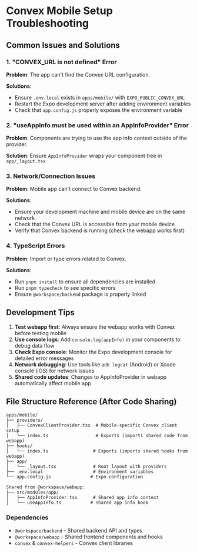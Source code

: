 # Convex Mobile Setup Troubleshooting

## Common Issues and Solutions

### 1. "CONVEX_URL is not defined" Error

**Problem**: The app can't find the Convex URL configuration.

**Solutions**:

- Ensure `.env.local` exists in `apps/mobile/` with `EXPO_PUBLIC_CONVEX_URL`
- Restart the Expo development server after adding environment variables
- Check that `app.config.js` properly exposes the environment variable

### 2. "useAppInfo must be used within an AppInfoProvider" Error

**Problem**: Components are trying to use the app info context outside of the provider.

**Solution**: Ensure `AppInfoProvider` wraps your component tree in `app/_layout.tsx`

### 3. Network/Connection Issues

**Problem**: Mobile app can't connect to Convex backend.

**Solutions**:

- Ensure your development machine and mobile device are on the same network
- Check that the Convex URL is accessible from your mobile device
- Verify that Convex backend is running (check the webapp works first)

### 4. TypeScript Errors

**Problem**: Import or type errors related to Convex.

**Solutions**:

- Run `pnpm install` to ensure all dependencies are installed
- Run `pnpm typecheck` to see specific errors
- Ensure `@workspace/backend` package is properly linked

## Development Tips

1. **Test webapp first**: Always ensure the webapp works with Convex before testing mobile
2. **Use console logs**: Add `console.log(appInfo)` in your components to debug data flow
3. **Check Expo console**: Monitor the Expo development console for detailed error messages
4. **Network debugging**: Use tools like `adb logcat` (Android) or Xcode console (iOS) for network issues
5. **Shared code updates**: Changes to AppInfoProvider in webapp automatically affect mobile app

## File Structure Reference (After Code Sharing)

```
apps/mobile/
├── providers/
│   ├── ConvexClientProvider.tsx  # Mobile-specific Convex client setup
│   └── index.ts                  # Exports (imports shared code from webapp)
├── hooks/
│   └── index.ts                 # Exports (imports shared hooks from webapp)
├── app/
│   └── _layout.tsx              # Root layout with providers
├── .env.local                   # Environment variables
└── app.config.js               # Expo configuration

Shared from @workspace/webapp:
├── src/modules/app/
│   ├── AppInfoProvider.tsx      # Shared app info context
│   └── useAppInfo.ts           # Shared app info hook
```

### Dependencies

- `@workspace/backend` - Shared backend API and types
- `@workspace/webapp` - Shared frontend components and hooks
- `convex` & `convex-helpers` - Convex client libraries
